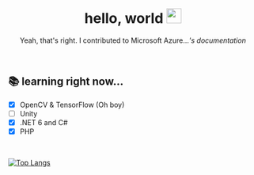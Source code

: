 <h1 align='center'>hello, world <img src="https://raw.githubusercontent.com/MartinHeinz/MartinHeinz/master/wave.gif" width="30"></h1>

<!-- I should start using gifs more often... -->
<p align='center'>Yeah, that's right. I contributed to Microsoft Azure...<em>'s documentation</em></p>

<br>

<h2 align='justify'>📚 learning right now... </h2>

- [x] OpenCV & TensorFlow (Oh boy)
- [ ] Unity
- [x] .NET 6 and C#
- [x] PHP

<br>

[![Top Langs](https://github-readme-stats.vercel.app/api/top-langs/?username=enricosebastian&layout=compact&theme=github_dark)](https://github.com/anuraghazra/github-readme-stats)

